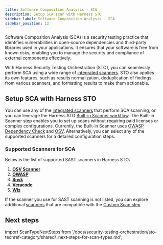 ```yaml
---
title: Software Composition Analysis - SCA
description: Setup SCA scan with Harness STO
sidebar_label: Software Composition Analysis - SCA
sidebar_position: 12
---
```


Software Composition Analysis (SCA) is a security testing practice that identifies vulnerabilities in open-source dependencies and third-party libraries used in your applications. It ensures that your software is free from known risks, enabling you to manage the security and compliance of external components effectively.

With Harness Security Testing Orchestration (STO), you can seamlessly perform SCA using a wide range of [integrated scanners](#supported-scanners-for-sca). STO also applies its own features, such as results normalization, deduplication of findings from various scanners, and formatting results to make them actionable.

## Setup SCA with Harness STO

You can use any of the [integrated scanners](#supported-scanners-for-sca) that perform SCA scanning, or you can leverage the Harness STO [Built-in Scanner workflow](/docs/category/built-in-scan-steps). The Built-in Scanner step enables you to set up scans without requiring paid licenses or complex configurations. Currently, the Built-in Scanner uses [OWASP Dependency Check](/docs/security-testing-orchestration/sto-techref-category/owasp-scanner-reference) and [OSV](/docs/security-testing-orchestration/sto-techref-category/osv-scanner-reference). Alternatively, you can select any of the supported scanners for a detailed configuration steps.

<DocVideo src="https://youtu.be/xLftLnsylF8?si=xdXfJCWRPofpo2UH" />

### Supported Scanners for SCA

Below is the list of supported SAST scanners in Harness STO:

1. **[OSV Scanner](/docs/security-testing-orchestration/sto-techref-category/osv-scanner-reference)**  
2. **[OWASP](/docs/security-testing-orchestration/sto-techref-category/owasp-scanner-reference)**
3. **[Snyk](/docs/security-testing-orchestration/sto-techref-category/snyk/snyk-code-scanning)**
4. **[Veracode](/docs/security-testing-orchestration/sto-techref-category/veracode-scanner-reference)**
4. **[Wiz](/docs/security-testing-orchestration/sto-techref-category/wiz/repo-scans-with-wiz)**  

If the scanner you use for SAST scanning is not listed, you can explore additional [scanners](/docs/security-testing-orchestration/custom-scanning/custom-scan-reference) that are compatible with the [Custom Scan step](/docs/security-testing-orchestration/custom-scanning/custom-scan-reference).

## Next steps  

import ScanTypeNextSteps from '/docs/security-testing-orchestration/sto-techref-category/shared/_next-steps-for-scan-types.md';

<ScanTypeNextSteps />